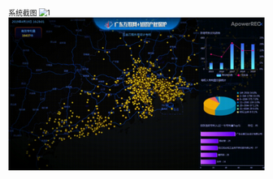 系统截图
![1](https://github.com/jonyjing/gdzs/blob/master/%E7%B3%BB%E7%BB%9F%E6%88%AA%E5%9B%BE/20190411_145450.gif)
![2](https://github.com/jonyjing/gdzs/blob/master/%E7%B3%BB%E7%BB%9F%E6%88%AA%E5%9B%BE/20190419_162759.gif)
